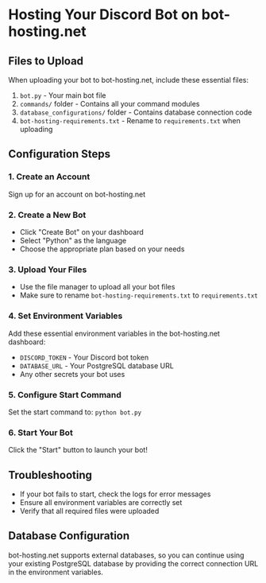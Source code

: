 # Hosting Your Discord Bot on bot-hosting.net

## Files to Upload
When uploading your bot to bot-hosting.net, include these essential files:

1. `bot.py` - Your main bot file
2. `commands/` folder - Contains all your command modules
3. `database_configurations/` folder - Contains database connection code
4. `bot-hosting-requirements.txt` - Rename to `requirements.txt` when uploading

## Configuration Steps

### 1. Create an Account
Sign up for an account on bot-hosting.net

### 2. Create a New Bot
- Click "Create Bot" on your dashboard
- Select "Python" as the language
- Choose the appropriate plan based on your needs

### 3. Upload Your Files
- Use the file manager to upload all your bot files
- Make sure to rename `bot-hosting-requirements.txt` to `requirements.txt`

### 4. Set Environment Variables
Add these essential environment variables in the bot-hosting.net dashboard:
- `DISCORD_TOKEN` - Your Discord bot token
- `DATABASE_URL` - Your PostgreSQL database URL
- Any other secrets your bot uses

### 5. Configure Start Command
Set the start command to: `python bot.py`

### 6. Start Your Bot
Click the "Start" button to launch your bot!

## Troubleshooting
- If your bot fails to start, check the logs for error messages
- Ensure all environment variables are correctly set
- Verify that all required files were uploaded

## Database Configuration
bot-hosting.net supports external databases, so you can continue using your existing PostgreSQL database by providing the correct connection URL in the environment variables.